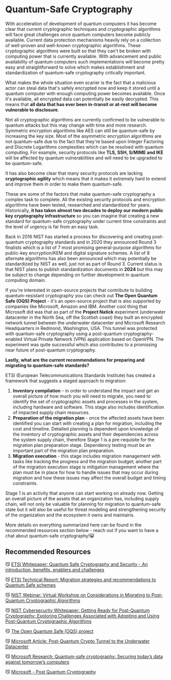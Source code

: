 # Quantum-Safe Cryptography

With acceleration of development of quantum computers it has become clear that current cryptographic techniques and cryptographic algorithms will face great challenges once quantum computers become publicly available. Current data protection mechanisms heavily rely on a collection of well-proven and well-known cryptographic algorithms. These cryptographic algorithms were built so that they can't be broken with computing power that is currently available. With advancement and public availability of quantum computers such implementations will become pretty easy and straightforward to solve which makes establishment and standardization of quantum-safe cryptography critically important.

What makes the whole situation even scarier is the fact that a malicious actor can steal data that's safely encrypted now and keep it stored until a quantum computer with enough computing power becomes available. Once it's available, all encrypted data can potentially be easily decrypted. This means that **all data that has ever been in-transit or at-rest will become vulnerable to disclosure**.

Not all cryptographic algorithms are currently confirmed to be vulnerable to quantum attacks but this may change with time and more research. Symmetric encryption algorithms like AES can still be quantum-safe by increasing the key size. Most of the asymmetric encryption algorithms are not quantum-safe due to the fact that they're based upon Integer Factoring and Discrete Logarithms complexities which can be resolved with quantum computing. For example, security protocols like **TLS, SSH, S/MIME and IKE** will be affected by quantum vulnerabilities and will need to be upgraded to be quantum-safe.

It has also become clear that many security protocols are lacking **cryptographic agility** which means that it makes it extremely hard to extend and improve them in order to make them quantum-safe.

These are some of the factors that make quantum-safe cryptography a complex task to complete. All the existing security protocols and encryption algorithms have been tested, researched and standardized for years. Historically, **it has taken almost two decades to deploy our modern public key cryptography infrastructure** so you can imagine that creating a new standard for quantum-safe cryptography under current time constraints and the level of urgency is far from an easy task. 

Back in 2016 NIST has started a process for discovering and creating post-quantum cryptography standards and in 2020 they announced Round 3 finalists which is a list of 7 most promising general-purpose algorithms for public-key encryption/KEM and digital signature schemes. A list of 8 alternate algorithms has also been announced which may potentially be standardized by NIST as well, just not as part of Round 3. Current status is that NIST plans to publish standardization documents in **2024** but this may be subject to change depending on further development in quantum computing domain.

If you're interested in open-source projects that contribute to building quantum-resistant cryptography you can check out **The Open Quantum Safe (OQS) Project** - it's an open-source project that is also supported by companies like Microsoft, Amazon and IBM. Another cool thing that Microsoft did was that as part of the **Project Natick** experiment (underwater datacenter in the North Sea, off the Scottish coast) they built an encrypted network tunnel between the underwater datacenter and Microsoft Research Headquarters in Redmond, Washington, USA. This tunnel was protected with quantum-safe cryptography using a post-quantum cryptography-enabled Virtual Private Network (VPN) application based on OpenVPN. The experiment was quite successful which also contributes to a promissing near future of post-quantum cryptography.

**Lastly, what are the current recommendations for preparing and migrating to quantum-safe standards?**

ETSI (European Telecommunications Standards Institute) has created a framework that suggests a staged approach to migration:

1. **Inventory compilation** - in order to understand the impact and get an overall picture of how much you will need to migrate, you need to identify the set of cryptographic assets and processes in the system, including hardware and software. This stage also includes identification of impacted supply chain resources.
2. **Preparation of the migration plan** - once the affected assets have been identified you can start with creating a plan for migration, including the cost and timeline. Detailed planning is dependent upon knowledge of the inventory of cryptographic assets and their dependencies across the system supply chain, therefore Stage 1 is a pre-requisite for the migration plan preparation stage. Dependency testing must be an important part of the migration plan preparation.
3. **Migration execution** - this stage includes migration management with tasks like tracking the progress and the migration budget; another part of the migration execution stage is mitigation management where the plan must be in place for how to handle issues that may occur during migration and how these issues may affect the overall budget and timing constraints.


Stage 1 is an activity that anyone can start working on already now. Getting an overall picture of the assets that an organization has, including supply chain, will not only be valuable for planning for migration to quantum-safe state but it will also be useful for threat modeling and strengthening security of the organization and the ecosystem it owns and maintains.

More details on everything summarized here can be found in the recommended resources section below - reach out if you want to have a chat about quantum-safe cryptography!😸

## Recommended Resources

😼 [ETSI Whitepaper: Quantum Safe Cryptography and Security - An introduction, benefits, enablers and challenges](https://www.etsi.org/images/files/ETSIWhitePapers/QuantumSafeWhitepaper.pdf)

😼 [ETSI Technical Report: Migration strategies and recommendations to Quantum Safe schemes](https://www.etsi.org/deliver/etsi_tr/103600_103699/103619/01.01.01_60/tr_103619v010101p.pdf)

😼 [NIST Webinar: Virtual Workshop on Considerations in Migrating to Post-Quantum Cryptographic Algorithms](https://www.nccoe.nist.gov/get-involved/attend-events/virtual-workshop-considerations-migrating-post-quantum-cryptographic/post-workshop-materials)

😼 [NIST Cybersecurity Whitepaper: Getting Ready for Post-Quantum Cryptography: Exploring Challenges Associated with Adopting and Using Post-Quantum Cryptographic Algorithms](https://nvlpubs.nist.gov/nistpubs/CSWP/NIST.CSWP.04282021.pdf)

😼 [The Open Quantum Safe (OQS) project](https://openquantumsafe.org/)

😼 [Microsoft Article: Post-Quantum Crypto Tunnel to the Underwater Datacenter](https://www.microsoft.com/en-us/research/project/post-quantum-crypto-tunnel-to-the-underwater-datacenter/)

😼 [Microsoft Research: Quantum-safe cryptography: Securing today’s data against tomorrow’s computers](https://youtu.be/IiEdJ5IjH_U)

😼 [Microsoft - Post Quantum Cryptography](https://www.microsoft.com/en-us/research/project/post-quantum-cryptography/)

